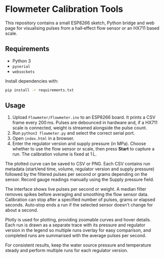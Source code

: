 # Flowmeter Calibration Tools

This repository contains a small ESP8266 sketch, Python bridge and web page
for visualising pulses from a hall‑effect flow sensor or an HX711 based scale.

## Requirements

* Python 3
* `pyserial`
* `websockets`

Install dependencies with:

```bash
pip install -r requirements.txt
```

## Usage

1. Upload `Flowmeter/Flowmeter.ino` to an ESP8266 board. It prints a CSV frame
   every 200 ms. Pulses are debounced in hardware and, if a HX711 scale is
   connected, weight is streamed alongside the pulse count.
2. Run `python3 flowmeter.py` and select the correct serial port.
3. Open `index.html` in a browser.
4. Enter the regulator version and supply pressure (in MPa). Choose whether to
   use the flow sensor or scale, then press **Start** to capture a run. The
   calibration volume is fixed at 1 L.

The plotted curve can be saved to CSV or PNG. Each CSV contains run metadata
(start/end time, volume, regulator version and supply pressure) followed by the
filtered pulses per second or grams depending on the sensor. Record gauge
readings manually using the Supply pressure field.

The interface shows live pulses per second or weight. A median filter removes
spikes before averaging and smoothing the flow sensor data. Calibration can stop
after a specified number of pulses, grams or elapsed seconds. Auto‑stop ends a
run if the selected sensor doesn't change for about a second.

Plotly is used for plotting, providing zoomable curves and hover details. Each
run is drawn as a separate trace with its pressure and regulator version in the
legend so multiple runs overlay for easy comparison, and completed runs are
summarised with the average pulses per second.

For consistent results, keep the water source pressure and temperature steady
and perform multiple runs for each regulator version.
